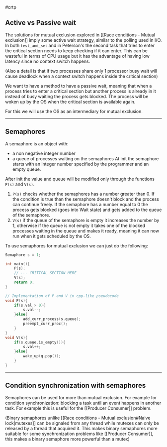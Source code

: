 #crtp 
## Active vs Passive wait
The solutions for mutual exclusion explored in [[Race conditions - Mutual exclusion]] imply some active wait strategy, similar to the polling used in I/O. In both `test_and_set` and in Peterson's the second task that tries to enter the critical section needs to keep checking if it can enter. This can be wasteful in terms of CPU usage but it has the advantage of having low latency since no context switch happens.

(Also a detail is that if two processes share only 1 processor busy wait will cause deadlock when a context switch happens inside the critical section)

We want to have a method to have a passive wait, meaning that when a process tries to enter a critical section but another process is already in it instead of busy waiting the process gets blocked. The process will be woken up by the OS when the critical section is available again.

For this we will use the OS as an intermediary for mutual exclusion.

---

## Semaphores

A semaphore is an object with:
-  a non negative integer number
- a queue of processes waiting on the semaphores
At init the semaphore starts with an integer number specified by the programmer and an empty queue.

After init the value and queue will be modified only through the functions `P(s)` and `V(s)`.

1. `P(s)` checks whether the semaphores has a number greater than 0. If the condition is true than the semaphore doesn't block and the process can continue freely. If the semaphore has a number equal to 0 the process gets blocked (goes into Wait state) and gets added to the queue of the semaphore.
2. `V(s)` if the queue of the semaphore is empty it increases the number by 1, otherwise if the queue is not empty it takes one of the blocked processes waiting in the queue and makes it ready, meaning it can now run when it gets scheduled by the OS.

To use semaphores for mutual exclusion we can just do the following:
```cpp
Semaphore s = 1;

int main(){
	P(s);
	// ... CRITICAL SECTION HERE
	V(s);
	return 0;
}

```

```cpp
// Implementation of P and V in cpp-like pseudocode
void P(s){
	if(s.val > 0){
		s.val--;
	}else{
		add_curr_process(s.queue);
		preempt_curr_proc();
	}
}
void V(s){
	if(s.queue.is_empty()){
		s.val++;
	}else{
		wake_up(q.pop());
	}
}
```
---
## Condition synchronization with semaphores

Semaphores can be used for more than mutual exclusion. For example for condition synchronization: blocking a task until an event happens in another task.
For example this is useful for the [[Producer Consumer]] problem.


(Binary semaphores unlike [[Race conditions - Mutual exclusion#Naive lock|mutexes]] can be signaled from any thread while mutexes can only be released by a thread that acquired it. This makes binary semaphores more suitable for some synchronization problems like [[Producer Consumer]], this makes a binary semaphore more powerful than a mutex)


